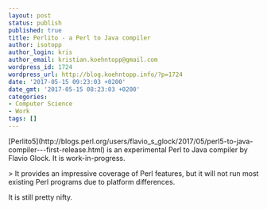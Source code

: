 ```yaml
---
layout: post
status: publish
published: true
title: Perlito - a Perl to Java compiler
author: isotopp
author_login: kris
author_email: kristian.koehntopp@gmail.com
wordpress_id: 1724
wordpress_url: http://blog.koehntopp.info/?p=1724
date: '2017-05-15 09:23:03 +0200'
date_gmt: '2017-05-15 08:23:03 +0200'
categories:
- Computer Science
- Work
tags: []
---
```

<p>[Perlito5](http://blogs.perl.org/users/flavio_s_glock/2017/05/perl5-to-java-compiler---first-release.html) is an experimental Perl to Java compiler by Flavio Glock. It is work-in-progress. </p>
<p>> It provides an impressive coverage of Perl features, but it will not run most existing Perl programs due to platform differences.</p>
<p> It is still pretty nifty. &nbsp;</p>
